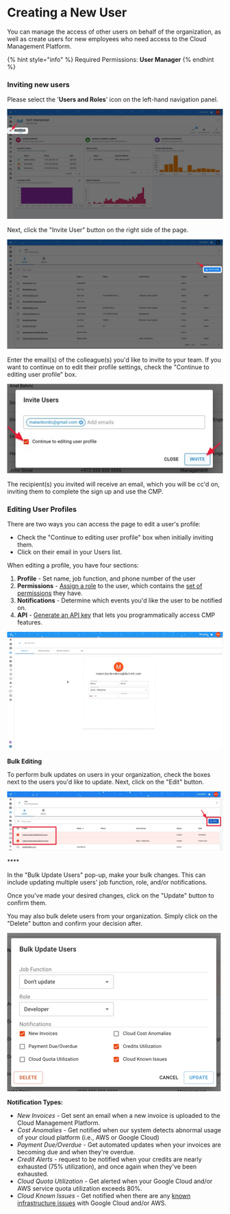 # Creating a New User

You can manage the access of other users on behalf of the organization, as well as create users for new employees who need access to the Cloud Management Platform.

{% hint style="info" %}
Required Permissions: **User Manager**
{% endhint %}

### Inviting new users

Please select the '**Users and Roles**' icon on the left-hand navigation panel.

![](../.gitbook/assets/usersandroles-2.jpg)

Next, click the "Invite User" button on the right side of the page.

![](../.gitbook/assets/roles1.jpg)

Enter the email\(s\) of the colleague\(s\) you'd like to invite to your team. If you want to continue on to edit their profile settings, check the "Continue to editing user profile" box.

![](../.gitbook/assets/inviteuser2.jpg)

The recipient\(s\) you invited will receive an email, which you will be cc'd on, inviting them to complete the sign up and use the CMP.

### Editing User Profiles

There are two ways you can access the page to edit a user's profile:

* Check the "Continue to editing user profile" box when initially inviting them.
* Click on their email in your Users list.

When editing a profile, you have four sections:

1. **Profile** - Set name, job function, and phone number of the user
2. **Permissions** - [Assign a role](manage-roles.md) to the user, which contains the [set of permissions](user-permissions-explained.md) they have.
3. **Notifications** - Determine which events you'd like the user to be notified on.
4. **API** - [Generate an API key](https://developer.doit-intl.com/docs/start) that lets you programmatically access CMP features.

![](../.gitbook/assets/edituserprofilessss.gif)

**Bulk Editing**

To perform bulk updates on users in your organization, check the boxes next to the users you'd like to update. Next, click on the "Edit" button.

![](../.gitbook/assets/bulkupdate1.jpg)

\*\*\*\*

In the "Bulk Update Users" pop-up, make your bulk changes. This can include updating multiple users' job function, role, and/or notifications.

Once you've made your desired changes, click on the "Update" button to confirm them.

You may also bulk delete users from your organization. Simply click on the "Delete" button and confirm your decision after.

![](../.gitbook/assets/bulkupdate2.jpg)

**Notification Types:**

* _New Invoices_ - Get sent an email when a new invoice is uploaded to the Cloud Management Platform. 
* _Cost Anomalies_ - Get notified when our system detects abnormal usage of your cloud platform \(i.e., AWS or Google Cloud\) 
* _Payment Due/Overdue_ - Get automated updates when your invoices are becoming due and when they're overdue. 
* _Credit Alerts_ - request to be notified when your credits are nearly exhausted \(75% utilization\), and once again when they've been exhausted. 
* _Cloud Quota Utilization -_ Get alerted when your Google Cloud and/or AWS service quota utilization exceeds 80%. 
* _Cloud Known Issues -_ Get notified when there are any [known infrastructure issues](../tickets/cloud-infrastructure-known-issues.md) with Google Cloud and/or AWS.



